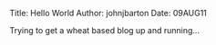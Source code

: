 Title: Hello World
Author: johnjbarton
Date: 09AUG11

Trying to get a wheat based blog up and running...

